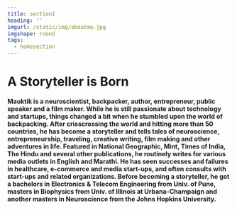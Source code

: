 ```yaml
---
title: section1
heading: ''
imgurl: /static/img/aboutme.jpg
imgshape: round
tags:
  - homesection
---
```

# **A Storyteller is Born**

**Mauktik is a neuroscientist, backpacker, author, entrepreneur, public speaker and a film maker. While he is still passionate about technology and startups, things changed a bit when he stumbled upon the world of backpacking. After crisscrossing the world and hitting more than 50 countries, he has become a storyteller and tells tales of neuroscience, entrepreneurship, traveling, creative writing, film making and other adventures in life. Featured in National Geographic, Mint, Times of India, The Hindu and several other publications, he routinely writes for various media outlets in English and Marathi. He has seen successes and failures in healthcare, e-commerce and media start-ups, and often consults with start-ups and related organizations. Before becoming a storyteller, he got a bachelors in Electronics & Telecom Engineering from Univ. of Pune, masters in Biophysics from Univ. of Illinois at Urbana-Champaign and another masters in Neuroscience from the Johns Hopkins University.**
